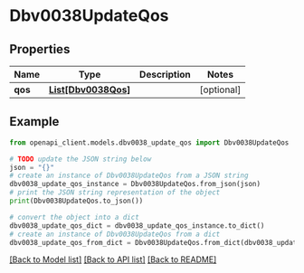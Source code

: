 # Dbv0038UpdateQos


## Properties

Name | Type | Description | Notes
------------ | ------------- | ------------- | -------------
**qos** | [**List[Dbv0038Qos]**](Dbv0038Qos.md) |  | [optional] 

## Example

```python
from openapi_client.models.dbv0038_update_qos import Dbv0038UpdateQos

# TODO update the JSON string below
json = "{}"
# create an instance of Dbv0038UpdateQos from a JSON string
dbv0038_update_qos_instance = Dbv0038UpdateQos.from_json(json)
# print the JSON string representation of the object
print(Dbv0038UpdateQos.to_json())

# convert the object into a dict
dbv0038_update_qos_dict = dbv0038_update_qos_instance.to_dict()
# create an instance of Dbv0038UpdateQos from a dict
dbv0038_update_qos_from_dict = Dbv0038UpdateQos.from_dict(dbv0038_update_qos_dict)
```
[[Back to Model list]](../README.md#documentation-for-models) [[Back to API list]](../README.md#documentation-for-api-endpoints) [[Back to README]](../README.md)


